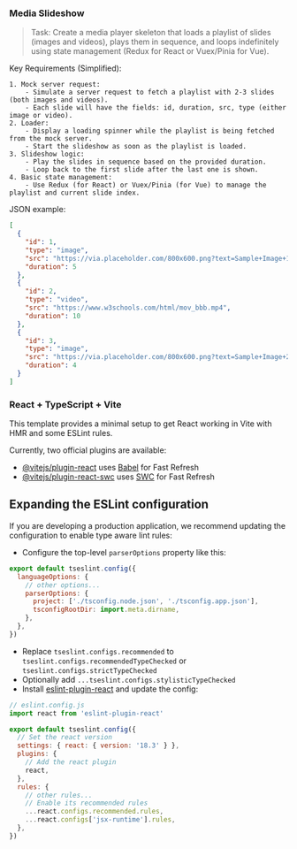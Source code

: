 ### Media Slideshow


> Task:
Create a media player skeleton that loads a playlist of slides (images and videos), plays them in sequence, and loops indefinitely using state management (Redux for React or Vuex/Pinia for Vue).

Key Requirements (Simplified):

	1. Mock server request:
		- Simulate a server request to fetch a playlist with 2-3 slides (both images and videos).
		- Each slide will have the fields: id, duration, src, type (either image or video).
	2. Loader:
		- Display a loading spinner while the playlist is being fetched from the mock server.
		- Start the slideshow as soon as the playlist is loaded.
	3. Slideshow logic:
		- Play the slides in sequence based on the provided duration.
		- Loop back to the first slide after the last one is shown.
	4. Basic state management:
 		- Use Redux (for React) or Vuex/Pinia (for Vue) to manage the playlist and current slide index.

JSON example:
```json
[
  {
    "id": 1,
    "type": "image",
    "src": "https://via.placeholder.com/800x600.png?text=Sample+Image+1",
    "duration": 5
  },
  {
    "id": 2,
    "type": "video",
    "src": "https://www.w3schools.com/html/mov_bbb.mp4",
    "duration": 10
  },
  {
    "id": 3,
    "type": "image",
    "src": "https://via.placeholder.com/800x600.png?text=Sample+Image+2",
    "duration": 4
  }
]
```

### React + TypeScript + Vite

This template provides a minimal setup to get React working in Vite with HMR and some ESLint rules.

Currently, two official plugins are available:

- [@vitejs/plugin-react](https://github.com/vitejs/vite-plugin-react/blob/main/packages/plugin-react/README.md) uses [Babel](https://babeljs.io/) for Fast Refresh
- [@vitejs/plugin-react-swc](https://github.com/vitejs/vite-plugin-react-swc) uses [SWC](https://swc.rs/) for Fast Refresh

## Expanding the ESLint configuration

If you are developing a production application, we recommend updating the configuration to enable type aware lint rules:

- Configure the top-level `parserOptions` property like this:

```js
export default tseslint.config({
  languageOptions: {
    // other options...
    parserOptions: {
      project: ['./tsconfig.node.json', './tsconfig.app.json'],
      tsconfigRootDir: import.meta.dirname,
    },
  },
})
```

- Replace `tseslint.configs.recommended` to `tseslint.configs.recommendedTypeChecked` or `tseslint.configs.strictTypeChecked`
- Optionally add `...tseslint.configs.stylisticTypeChecked`
- Install [eslint-plugin-react](https://github.com/jsx-eslint/eslint-plugin-react) and update the config:

```js
// eslint.config.js
import react from 'eslint-plugin-react'

export default tseslint.config({
  // Set the react version
  settings: { react: { version: '18.3' } },
  plugins: {
    // Add the react plugin
    react,
  },
  rules: {
    // other rules...
    // Enable its recommended rules
    ...react.configs.recommended.rules,
    ...react.configs['jsx-runtime'].rules,
  },
})
```
